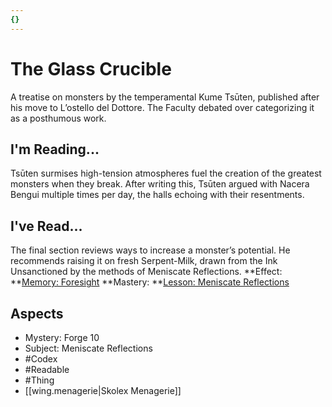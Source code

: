 ```yaml
---
{}
---
```

# The Glass Crucible
A treatise on monsters by the temperamental Kume Tsūten, published after his move to L’ostello del Dottore. The Faculty debated over categorizing it as a posthumous work.
## I'm Reading...
Tsūten surmises high-tension atmospheres fuel the creation of the greatest monsters when they break. After writing this, Tsūten argued with Nacera Bengui multiple times per day, the halls echoing with their resentments.
## I've Read...
The final section reviews ways to increase a monster’s potential. He recommends raising it on fresh Serpent-Milk, drawn from the Ink Unsanctioned by the methods of Meniscate Reflections.
**Effect: **[Memory: Foresight](https://uadaf.theevilroot.xyz/rowenarium/element/mem.foresight)
**Mastery: **[Lesson: Meniscate Reflections](https://uadaf.theevilroot.xyz/rowenarium/element/x.meniscatereflections)
## Aspects
- Mystery: Forge 10
- Subject: Meniscate Reflections
- #Codex
- #Readable
- #Thing
- [[wing.menagerie|Skolex Menagerie]]